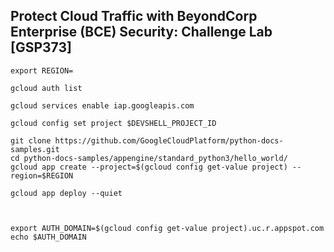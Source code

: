 ## Protect Cloud Traffic with BeyondCorp Enterprise (BCE) Security: Challenge Lab [GSP373]

```
export REGION=

gcloud auth list

gcloud services enable iap.googleapis.com

gcloud config set project $DEVSHELL_PROJECT_ID

git clone https://github.com/GoogleCloudPlatform/python-docs-samples.git
cd python-docs-samples/appengine/standard_python3/hello_world/
gcloud app create --project=$(gcloud config get-value project) --region=$REGION

gcloud app deploy --quiet



export AUTH_DOMAIN=$(gcloud config get-value project).uc.r.appspot.com
echo $AUTH_DOMAIN

```
